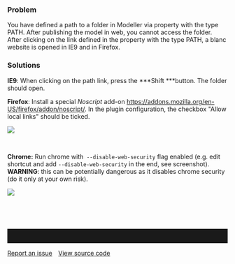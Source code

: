 ### Problem

You have defined a path to a folder in Modeller via property with the
type PATH. After publishing the model in web, you cannot access the
folder. After clicking on the link defined in the property with the type
PATH, a blanc website is opened in IE9 and in Firefox.

### Solutions

**IE9**: When clicking on the path link, press the ***Shift ***button.
The folder should open.

**Firefox**: Install a special *Noscript* add-on
<https://addons.mozilla.org/en-US/firefox/addon/noscript/>. In the
plugin configuration, the checkbox "Allow local links" should be ticked.

![](//images.ctfassets.net/utx1h0gfm1om/4atj6vsDwAw40WO0OgkKki/3541ece2b61b098952eff70177e8c7a0/328922.png)

 

**Chrome:** Run chrome with` --disable-web-security` flag enabled (e.g.
edit shortcut and add `--disable-web-security` in the end, see
screenshot). **WARNING**: this can be potentially dangerous as it
disables chrome security (do it only at your own risk).

![](//images.ctfassets.net/utx1h0gfm1om/BHGiK5WckS4GMEmiS0aGI/2d99e411091f368caeb439c61224b5b2/328908.png)

 

 



<hr style="padding-top:2rem" />
<a href="https://github.com/process4/docs/issues" target="_blank" class="bgw btn btn-primary btn-lg shadow-sm">Report an issue</a>
<a href="https://github.com/process4/docs" target="_blank" class="bgw btn btn-primary btn-lg shadow-sm" style="margin-left:10px;">View source code</a>